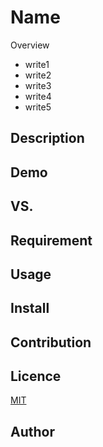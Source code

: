 Name
====

Overview
- write1
- write2
- write3
- write4
- write5

## Description

## Demo

## VS. 

## Requirement

## Usage

## Install

## Contribution

## Licence

[MIT](https://github.com/tcnksm/tool/blob/master/LICENCE)

## Author
